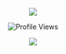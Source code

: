 <p align="center">
  <img src="https://cdn.discordapp.com/attachments/842398436766908436/877292205511942184/inosuke.gif">
</p>

<p align="center">
  <img src="https://komarev.com/ghpvc/?username=xhfw" alt="Profile Views">
</p>

<p align="center">
  <img src="https://github-readme-stats.vercel.app/api/?username=xhfw&title_color=4F8CC9&text_color=9f9f9f&show_icons=true&bg_color=00000000&hide_border=true&        icon_color=4F8CC9&hide_title=true" />
</p>
